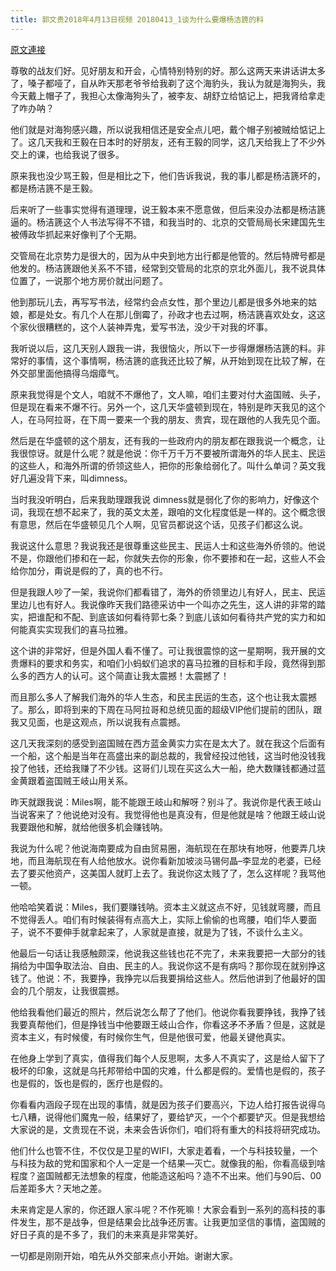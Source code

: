 ```yaml
---
title: 郭文贵2018年4月13日视频 20180413_1谈为什么要爆杨洁篪的料
---
```


[原文連接](https://gnews.org/ThreadView/53482275)

尊敬的战友们好。见好朋友和开会，心情特别特别的好。那么这两天来讲话讲太多了，嗓子都哑了，自从昨天那老爷爷给我剃了这个海豹头，我认为就是海狗头，我今天戴上帽子了，我担心太像海狗头了，被李友、胡舒立给惦记上，把我肾给拿走了咋办呐？


他们就是对海狗感兴趣，所以说我相信还是安全点儿吧，戴个帽子别被贼给惦记上了。这几天我和王毅在日本时的好朋友，还有王毅的同学，这几天给我上了不少外交上的课，也给我说了很多。


原来我也没少骂王毅，但是相比之下，他们告诉我说，我的事儿都是杨洁篪坏的，都是杨洁篪不是王毅。


后来听了一些事实觉得有道理理，说王毅本来不愿意做，但后来没办法都是杨洁篪逼的。杨洁篪这个人书法写得不不错，和我当时的、北京的交管局局长宋建国先生被傅政华抓起来好像判了个无期。


交管局在北京势力是很大的，因为从中央到地方出行都是他管的。然后特牌号都是他发的。杨洁篪跟他关系不不错，经常到交管局的北京的京北外面儿，我不说具体位置了，一说那个地方房价就出问题了。


他到那玩儿去，再写写书法，经常约会点女性，那个里边儿都是很多外地来的姑娘，都是处女。有几个人在那儿倒霉了，孙政才也去过啊，杨洁篪喜欢处女，这这个家伙很糟糕的，这个人装神弄鬼，爱写书法，没少干对我的坏事。


我听说以后，这几天别人跟我一讲，我很恼火，所以下一步得爆爆杨洁篪的料。非常好的事情，这个事情啊，杨洁篪的底我还比较了解，从开始到现在比较了解，在外交部里面他搞得乌烟瘴气。


原来我觉得是个文人，咱就不不爆他了，文人嘛，咱们主要对付大盗国贼、头子，但是现在看来不爆不行。另外一个，这几天华盛顿到现在，特别是昨天我见的这个人，在马阿拉哥，在下周一要来一个我的朋友、贵宾，现在跟他的人我先见个面。


然后是在华盛顿的这个朋友，还有我的一些政府内的朋友都在跟我说一个概念，让我很惊讶。就是什么呢？就是他说：你千万千万不要被所谓海外的华人民主、民运的这些人，和海外所谓的侨领这些人，把你的形象给弱化了。叫什么单词？英文我好几遍没背下来，叫dimness。


当时我没听明白，后来我助理跟我说 dimness就是弱化了你的影响力，好像这个词，我现在想不起来了，我的英文太差，跟咱的文化程度低是一样的。这个概念很有意思，然后在华盛顿见几个人啊，见官员都说这个话，见孩子们都这么说。


我说这什么意思？我说我还是很尊重这些民主、民运人士和这些海外侨领的。他说不是，你跟他们掺和在一起，你就失去你的形象，你不要掺和在一起，这些人不会给你加分，甭说是假的了，真的也不行。


但是我跟人吵了一架，我说你们都看错了，海外的侨领里边儿有好人，民主、民运里边儿也有好人。我说像昨天我们路德采访中一个叫亦之先生，这人讲的非常的踏实，把谁配和不配、到底该如何看待郭七条？到底儿该如何看待共产党的实力和如何能真实实现我们的喜马拉雅。


这个讲的非常好，但是外国人看不懂了。可让我很震惊的这一星期啊，我开展的文贵爆料的要求和务实，和咱们小蚂蚁们追求的喜马拉雅的目标和手段，竟然得到那么多的西方人的认可。这个简直让我太震撼！太震撼了！


而且那么多人了解我们海外的华人生态，和民主民运的生态，这个也让我太震撼了。那么，即将到来的下周在马阿拉哥和总统见面的超级VIP他们提前的团队，跟我又见面，也是这观点，所以说我有点震撼。


这几天我深刻的感受到盗国贼在西方蓝金黄实力实在是太大了。就在我这个后面有一个船，这个船是当年在高盛出来的副总裁的，我曾经投过他钱，这当时他没钱我投了他钱，还给我赚了不少钱。这哥们儿现在买这么大一船，绝大数赚钱都通过蓝金黄跟着盗国贼王岐山用关系。


昨天就跟我说：Miles啊，能不能跟王岐山和解呀？别斗了。我说你是代表王岐山当说客来了？他说绝对没有。我觉得他也是真没有，但是他就是啥？他跟王岐山说我要跟他和解，就给他很多机会赚钱呐。


我说为什么呢？他说海南要成为自由贸易圈，海航现在在那块有地呀，他要弄几块地，而且海航现在有人给他放水。说你看新加坡淡马锡何晶&ndash;李显龙的老婆，已经去了要买他资产，这美国人就盯上去了。我说你这太贱了了，怎么这样呢？我骂他一顿。


他哈哈笑着说：Miles，我们要赚钱呐。资本主义就这点不好，见钱就弯腰，而且不觉得丢人。咱们有时候装得有点高大上，实际上偷偷的也弯腰，咱们华人要面子，说不不要伸手就拿起来了，人家就是直接，就是为了钱，不谈什么主义。


他最后一句话让我感触颇深，他说我这些钱也花不完了，未来我要把一大部分的钱捐给为中国争取法治、自由、民主的人。我说你这不是有病吗？那你现在就别挣这钱了。他说：不，我要挣，我挣完以后我要捐给这些人。然后他讲到了他最好的国会的几个朋友，让我很震撼。


他给我看他们最近的照片，然后说怎么帮了了他们。他说你看我要挣钱，我挣了钱我要真帮他们，但是挣钱当中他要跟王岐山合作，你看这矛不矛盾？但是，这就是资本主义，有时候傻，有时候你生气，但是他很可爱，他最关键他真实。


在他身上学到了真实，值得我们每个人反思啊，太多人不真实了，这是给人留下了极坏的印象，这就是乌托邦带给中国的灾难，什么都是假的。爱情也是假的，孩子也是假的，饭也是假的，医疗也是假的。


你看看内涵段子现在出现的事情，就是因为孩子们要高兴，下边人给打报告说得乌七八糟，说得他们魔鬼一般，结果好了，要给铲灭，一个个都要铲灭。但是我想给大家说的是，文贵现在不说，未来会告诉你们，咱们将有重大的科技将研究成功。


他们什么也管不住，不仅仅是卫星的WIFI，大家走着看，一个与科技较量，一个与科技为敌的党和国家和个人一定是一个结果—灭亡。就像我的船，你看高级到啥程度？盗国贼都无法想象的程度，他能造这船吗？造不不出来。他们与90后、00后差距多大？天地之差。


未来肯定是人家的，你还跟人家斗呢？不作死嘛！大家会看到一系列的高科技的事件发生，那不是战争，但是结果会比战争还厉害。让我更加坚信的事情，盗国贼的好日子真的是不多了，我们的未来真是非常美好。


一切都是刚刚开始，咱先从外交部来点小开始。谢谢大家。

